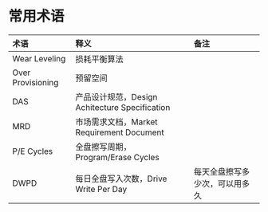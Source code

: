 # 常用术语

| 术语 | 释义 | 备注 |
| :- | :- | :- |
| Wear Leveling | 损耗平衡算法 | |
| Over Provisioning | 预留空间 | |
| DAS | 产品设计规范，Design Achitecture Specification | |
| MRD | 市场需求文档，Market Requirement Document | |
| P/E Cycles | 全盘擦写周期，Program/Erase Cycles | |
| DWPD | 每日全盘写入次数，Drive Write Per Day | 每天全盘擦写多少次，可以用多久 |
